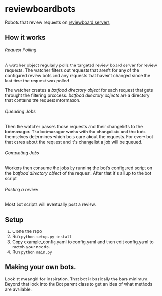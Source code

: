 # reviewboardbots

Robots that review requests on [reviewboard servers](www.reviewboard.org)

## How it works

###### Request Polling
A watcher object regularly polls the targeted review board server for review requests.
The watcher filters out requests that aren't for any of the configured review bots and any
requests that haven't changed since the last time the request was polled.

The watcher creates a _botfood directory object_ for each request that gets throught the filtering proccess.
_botfood directory objects_ are a directory that contains the request information.

###### Queueing Jobs
Then the watcher passes those requests and their changelists to the botmanager.
 The botmanager works with the changelists and the bots themselves determines which bots care about the requests. For every bot that cares about the request and it's changelist
a job will be queued.

###### Completing Jobs
Workers then consume the jobs by running the bot's configured script on the _botfood directory object_
of the request. After that it's all up to the bot script

###### Posting a review
Most bot scripts will eventually post a review.

## Setup

1. Clone the repo
2. Run `python setup.py install`
3. Copy example_config.yaml to config.yaml and then edit config.yaml to match your needs. 
4. Run `python main.py`

## Making your own bots.

Look at meangirl for inspiration. That bot is basically the bare minimum.
Beyond that look into the Bot parent class to get an idea of what methods are available.

